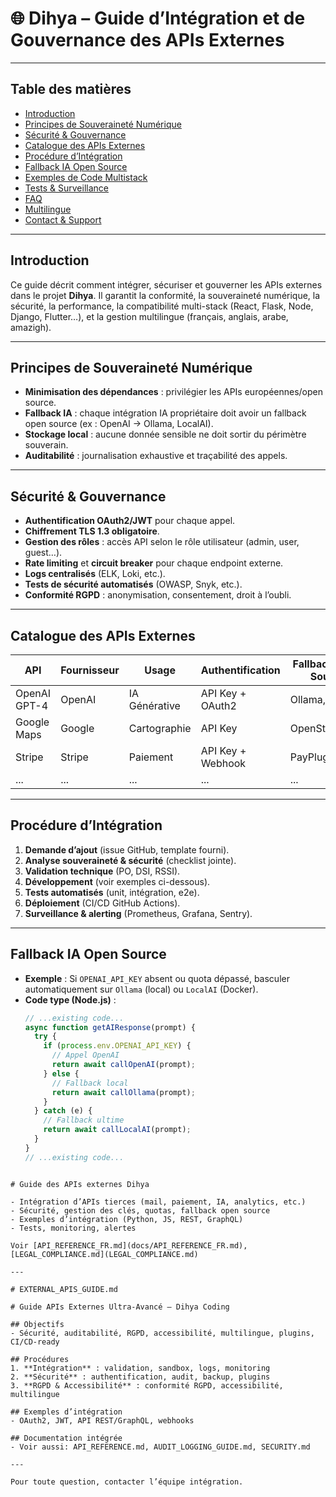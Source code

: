 # 🌐 Dihya – Guide d’Intégration et de Gouvernance des APIs Externes

---

## Table des matières

- [Introduction](#introduction)
- [Principes de Souveraineté Numérique](#principes-de-souveraineté-numérique)
- [Sécurité & Gouvernance](#sécurité--gouvernance)
- [Catalogue des APIs Externes](#catalogue-des-apis-externes)
- [Procédure d’Intégration](#procédure-dintégration)
- [Fallback IA Open Source](#fallback-ia-open-source)
- [Exemples de Code Multistack](#exemples-de-code-multistack)
- [Tests & Surveillance](#tests--surveillance)
- [FAQ](#faq)
- [Multilingue](#multilingue)
- [Contact & Support](#contact--support)

---

## Introduction

Ce guide décrit comment intégrer, sécuriser et gouverner les APIs externes dans le projet **Dihya**. Il garantit la conformité, la souveraineté numérique, la sécurité, la performance, la compatibilité multi-stack (React, Flask, Node, Django, Flutter…), et la gestion multilingue (français, anglais, arabe, amazigh).

---

## Principes de Souveraineté Numérique

- **Minimisation des dépendances** : privilégier les APIs européennes/open source.
- **Fallback IA** : chaque intégration IA propriétaire doit avoir un fallback open source (ex : OpenAI → Ollama, LocalAI).
- **Stockage local** : aucune donnée sensible ne doit sortir du périmètre souverain.
- **Auditabilité** : journalisation exhaustive et traçabilité des appels.

---

## Sécurité & Gouvernance

- **Authentification OAuth2/JWT** pour chaque appel.
- **Chiffrement TLS 1.3 obligatoire**.
- **Gestion des rôles** : accès API selon le rôle utilisateur (admin, user, guest…).
- **Rate limiting** et **circuit breaker** pour chaque endpoint externe.
- **Logs centralisés** (ELK, Loki, etc.).
- **Tests de sécurité automatisés** (OWASP, Snyk, etc.).
- **Conformité RGPD** : anonymisation, consentement, droit à l’oubli.

---

## Catalogue des APIs Externes

| API                | Fournisseur   | Usage         | Authentification | Fallback Open Source | Documentation |
|--------------------|--------------|---------------|------------------|---------------------|---------------|
| OpenAI GPT-4       | OpenAI       | IA Générative  | API Key + OAuth2 | Ollama, LocalAI     | [Lien](https://platform.openai.com/docs) |
| Google Maps        | Google       | Cartographie   | API Key          | OpenStreetMap       | [Lien](https://developers.google.com/maps) |
| Stripe             | Stripe       | Paiement       | API Key + Webhook| PayPlug, Pretix     | [Lien](https://stripe.com/docs/api) |
| ...                | ...          | ...           | ...              | ...                 | ...           |

---

## Procédure d’Intégration

1. **Demande d’ajout** (issue GitHub, template fourni).
2. **Analyse souveraineté & sécurité** (checklist jointe).
3. **Validation technique** (PO, DSI, RSSI).
4. **Développement** (voir exemples ci-dessous).
5. **Tests automatisés** (unit, intégration, e2e).
6. **Déploiement** (CI/CD GitHub Actions).
7. **Surveillance & alerting** (Prometheus, Grafana, Sentry).

---

## Fallback IA Open Source

- **Exemple** :
  Si `OPENAI_API_KEY` absent ou quota dépassé, basculer automatiquement sur `Ollama` (local) ou `LocalAI` (Docker).
- **Code type (Node.js)** :
  ````javascript
  // ...existing code...
  async function getAIResponse(prompt) {
    try {
      if (process.env.OPENAI_API_KEY) {
        // Appel OpenAI
        return await callOpenAI(prompt);
      } else {
        // Fallback local
        return await callOllama(prompt);
      }
    } catch (e) {
      // Fallback ultime
      return await callLocalAI(prompt);
    }
  }
  // ...existing code...
````

# Guide des APIs externes Dihya

- Intégration d’APIs tierces (mail, paiement, IA, analytics, etc.)
- Sécurité, gestion des clés, quotas, fallback open source
- Exemples d’intégration (Python, JS, REST, GraphQL)
- Tests, monitoring, alertes

Voir [API_REFERENCE_FR.md](docs/API_REFERENCE_FR.md), [LEGAL_COMPLIANCE.md](LEGAL_COMPLIANCE.md)

---

# EXTERNAL_APIS_GUIDE.md

# Guide APIs Externes Ultra-Avancé – Dihya Coding

## Objectifs
- Sécurité, auditabilité, RGPD, accessibilité, multilingue, plugins, CI/CD-ready

## Procédures
1. **Intégration** : validation, sandbox, logs, monitoring
2. **Sécurité** : authentification, audit, backup, plugins
3. **RGPD & Accessibilité** : conformité RGPD, accessibilité, multilingue

## Exemples d’intégration
- OAuth2, JWT, API REST/GraphQL, webhooks

## Documentation intégrée
- Voir aussi: API_REFERENCE.md, AUDIT_LOGGING_GUIDE.md, SECURITY.md

---

Pour toute question, contacter l’équipe intégration.
